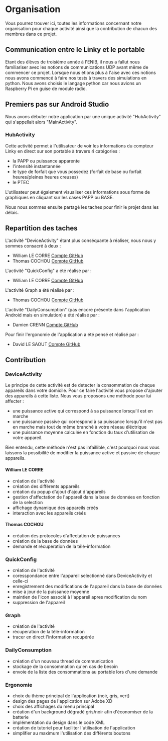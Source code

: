 # Organisation

Vous pourrez trouver ici, toutes les informations concernant notre organisation pour chaque activité ainsi que la contribution de chacun des membres dans ce projet.

## Communication entre le Linky et le portable
 
Etant des élèves de troisième année à l'ENIB, il nous a fallut nous familiariser avec les notions de communications UDP avant même de commencer ce projet. Lorsque nous étions plus à l'aise avec ces notions nous avons commencé à faire nos tests à travers des simulations en python. Nous avons choisis le langage python car nous avions un Raspberry Pi en guise de module radio.

## Premiers pas sur Android Studio

Nous avons débuter notre application par une unique activité "HubActivity" qui s'appellait alors "MainActivity".

### HubActivity

Cette activité permet à l'utilisateur de voir les informations du compteur Linky en direct sur son portable à travers 4 catégories : 

* la PAPP ou puissance apparente
* l'intensité instantannée
* le type de forfait que vous possedez (forfait de base ou forfait heures/pleines heures creuses)
* le PTEC

L'utilisateur peut également visualiser ces informations sous forme de graphiques en cliquant sur les cases PAPP ou BASE.

Nous nous sommes ensuite partagé les taches pour finir le projet dans les délais.

## Repartition des taches

L'activité "DeviceActivity" étant plus conséquante à réaliser, nous nous y sommes consacré à deux :
* William LE CORRE [Compte GitHub](https://github.com/willeco)
* Thomas COCHOU [Compte GitHub](https://github.com/ThomasCochou)

L'activité "QuickConfig" a été réalisé par :
* William LE CORRE [Compte GitHub](https://github.com/willeco)

L'activité Graph a été réalisé par :
* Thomas COCHOU [Compte GitHub](https://github.com/ThomasCochou)

L'activité "DailyConsumption" (pas encore présente dans l'application Android mais en simulation) a été réalisé par :
* Damien CRENN [Compte GitHub](https://github.com/Damiencrenn29)

Pour finir l'ergonomie de l'application a été pensé et réalisé par :
* David LE SAOUT [Compte GitHub](https://github.com/DavidLeSaout)

## Contribution 

### DeviceActivity

Le principe de cette activité est de detecter la consommation de chaque appareils dans votre domicile. Pour ce faire l'activité vous propose d'ajouter des appareils à cette liste. 
Nous vous proposons une méthode pour lui affecter :
* une puissance active qui correspond à sa puissance lorsqu'il est en marche
* une puissance passive qui correspond à sa puissance lorsqu'il n'est pas en marche mais tout de même branché à votre réseau éléctrique
* une puissance moyenne calculée en fonction du taux d'utilisation de votre appareil.

Bien entendu, cette méthode n'est pas infaillible, c'est pourquoi nous vous laissons la possibilité de modifier la puissance active et passive de chaque appareils.

#### William LE CORRE

* création de l'activité
* création des différents appareils
* création du popup d'ajout d'ajout d'appareils
* gestion d'affectation de l'appareil dans la base de données en fonction de la selection
* affichage dynamique des appareils créés
* interaction avec les appareils créés

#### Thomas COCHOU

* création des protocoles d'affectation de puissances
* création de la base de données
* demande et récuperation de la télé-information

### QuickConfig 

* création de l'activité
* coresspondance entre l'appareil selectionné dans DeviceActivity et celle-ci
* enregistrement des modifications de l'appareil dans la base de données
* mise à jour de la puissance moyenne
* maintien de l'icon associé à l'appareil apres modification du nom
* suppression de l'appareil

### Graph 

* création de l'activité
* récuperation de la télé-information
* tracer en direct l'information recupérée

### DailyConsumption 

* création d'un nouveau thread de communication
* stockage de la consommation qu'en cas de besoin
* envoie de la liste des consommations au portable lors d'une demande

### Ergonomie 

* choix du thème principal de l'application (noir, gris, vert)
* design des pages de l'application sur Adobe XD
* choix des affichages du menu principal
* création d'un background dégradé gris/noir afin d'économiser de la batterie
* implémentation du design dans le code XML
* création de tutoriel pour faciliter l'utilisation de l'application
* simplifier au maximum l'utilisation des différents boutons
